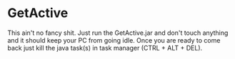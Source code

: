 # GetActive

This ain't no fancy shit. Just run the GetActive.jar and don't touch anything and it should keep your PC from going idle. Once you are ready to come back just kill the java task(s) in task manager (CTRL + ALT + DEL).

